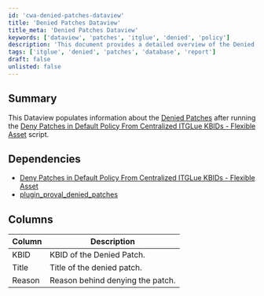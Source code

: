 ```yaml
---
id: 'cwa-denied-patches-dataview'
title: 'Denied Patches Dataview'
title_meta: 'Denied Patches Dataview'
keywords: ['dataview', 'patches', 'itglue', 'denied', 'policy']
description: 'This document provides a detailed overview of the Denied Patches Dataview, which populates information about denied patches after executing the Deny Patches in Default Policy From Centralized ITGLue KBIDs - Flexible Asset script. It includes dependencies and a description of the columns used in the dataview.'
tags: ['itglue', 'denied', 'patches', 'database', 'report']
draft: false
unlisted: false
---
```

## Summary

This Dataview populates information about the [Denied Patches](https://proval.itglue.com/5078775/assets/236189-denied-patches/records) after running the [Deny Patches in Default Policy From Centralized ITGLue KBIDs - Flexible Asset](https://proval.itglue.com/5078775/docs/9563142) script.

## Dependencies

- [Deny Patches in Default Policy From Centralized ITGLue KBIDs - Flexible Asset](https://proval.itglue.com/5078775/docs/9563142)  
- [plugin_proval_denied_patches](https://proval.itglue.com/DOC-5078775-9563176)

## Columns

| Column | Description                       |
|--------|-----------------------------------|
| KBID   | KBID of the Denied Patch.        |
| Title  | Title of the denied patch.       |
| Reason | Reason behind denying the patch.  |

